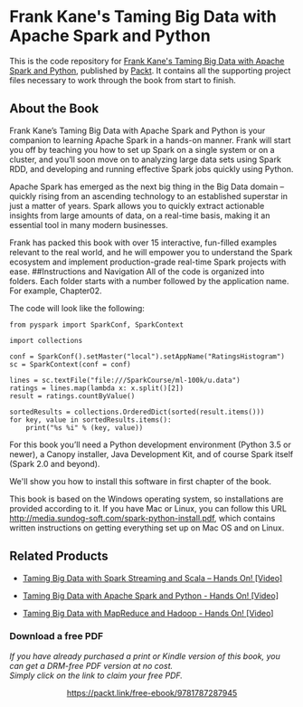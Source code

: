 # Frank Kane's Taming Big Data with Apache Spark and Python
This is the code repository for [Frank Kane's Taming Big Data with Apache Spark and Python](https://www.packtpub.com/big-data-and-business-intelligence/frank-kanes-taming-big-data-apache-spark-and-python?utm_source=github&utm_medium=repository&utm_campaign=9781787287945), published by [Packt](https://www.packtpub.com/?utm_source=github). It contains all the supporting project files necessary to work through the book from start to finish.
## About the Book
Frank Kane’s Taming Big Data with Apache Spark and Python is your companion to learning Apache Spark in a hands-on manner. Frank will start you off by teaching you how to set up Spark on a single system or on a cluster, and you’ll soon move on to analyzing large data sets using Spark RDD, and developing and running effective Spark jobs quickly using Python.

Apache Spark has emerged as the next big thing in the Big Data domain – quickly rising from an ascending technology to an established superstar in just a matter of years. Spark allows you to quickly extract actionable insights from large amounts of data, on a real-time basis, making it an essential tool in many modern businesses.

Frank has packed this book with over 15 interactive, fun-filled examples relevant to the real world, and he will empower you to understand the Spark ecosystem and implement production-grade real-time Spark projects with ease.
##Instructions and Navigation
All of the code is organized into folders. Each folder starts with a number followed by the application name. For example, Chapter02.



The code will look like the following:
```
from pyspark import SparkConf, SparkContext 

import collections 

conf = SparkConf().setMaster("local").setAppName("RatingsHistogram") 
sc = SparkContext(conf = conf)

lines = sc.textFile("file:///SparkCourse/ml-100k/u.data") 
ratings = lines.map(lambda x: x.split()[2]) 
result = ratings.countByValue() 

sortedResults = collections.OrderedDict(sorted(result.items())) 
for key, value in sortedResults.items(): 
    print("%s %i" % (key, value)) 
```

For this book you’ll need a Python development environment (Python 3.5 or newer), a Canopy installer, Java Development Kit, and of course Spark itself (Spark 2.0 and beyond).


We'll show you how to install this software in first chapter of the book.


This book is based on the Windows operating system, so installations are provided according to it. If you have Mac or Linux, you can follow this URL http://media.sundog-soft.com/spark-python-install.pdf, which contains written instructions on getting everything set up on Mac OS and on Linux.

## Related Products
* [Taming Big Data with Spark Streaming and Scala – Hands On! [Video]](https://www.packtpub.com/big-data-and-business-intelligence/taming-big-data-spark-streaming-and-scala-–-hands-video?utm_source=github&utm_medium=repository&utm_campaign=9781787123915)

* [Taming Big Data with Apache Spark and Python - Hands On! [Video]](https://www.packtpub.com/big-data-and-business-intelligence/taming-big-data-apache-spark-and-python-hands-video?utm_source=github&utm_medium=repository&utm_campaign=9781787129931)

* [Taming Big Data with MapReduce and Hadoop - Hands On! [Video]](https://www.packtpub.com/big-data-and-business-intelligence/taming-big-data-mapreduce-and-hadoop-hands-video?utm_source=github&utm_medium=repository&utm_campaign=9781787125568)

### Download a free PDF

 <i>If you have already purchased a print or Kindle version of this book, you can get a DRM-free PDF version at no cost.<br>Simply click on the link to claim your free PDF.</i>
<p align="center"> <a href="https://packt.link/free-ebook/9781787287945">https://packt.link/free-ebook/9781787287945 </a> </p>